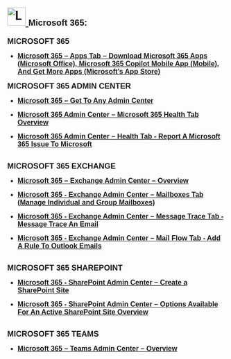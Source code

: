 <h1>
  <a href="https://www.linkedin.com/in/rashadhagen/">
    <img src="https://i.imgur.com/bYUDnOO.png" alt="LinkedIn" width="42px" />
  </a> 
  <span style="font-family: Arial, sans-serif; font-size: 20px; font-weight: bold;">Microsoft 365:</span> 
  <br/>
</h1>


<strong style="font-family: Arial, sans-serif; font-size: 18px; text-decoration: none; display: block; margin-bottom: 8px;">
  MICROSOFT 365
</strong>


<ul>
<li>
  <a href="https://github.com/RashadHagen/Apps-Tab-Microsoft-Office-Microsoft-365-Copilot-Mobile-App-And-Get-To-Microsoft-s-App-Store-">
    <strong style="font-family: Arial, sans-serif; font-size: 16px;">Microsoft 365 – Apps Tab – Download Microsoft 365 Apps (Microsoft Office), Microsoft 365 Copilot Mobile App (Mobile), And Get More Apps (Microsoft’s App Store)</strong>
  </a>
  <br/>
</li>
</ul>


<strong style="font-family: Arial, sans-serif; font-size: 18px; text-decoration: none; display: block; margin-bottom: 8px;">
  MICROSOFT 365 ADMIN CENTER
</strong>


<ul>
<li>
  <a href="https://github.com/RashadHagen/Microsoft-365-Get-To-Any-Admin-Center">
    <strong style="font-family: Arial, sans-serif; font-size: 16px;">Microsoft 365 – Get To Any Admin Center</strong>
  </a>
  <br/>
</li>
</ul>


<ul>
<li>
  <a href="https://github.com/RashadHagen/Microsoft-365-Admin-Center-Microsoft-365-Health-Tab-Overview">
    <strong style="font-family: Arial, sans-serif; font-size: 16px;">Microsoft 365 Admin Center – Microsoft 365 Health Tab Overview</strong>
  </a>
  <br/>
</li>
</ul>


<ul>
<li>
  <a href="https://github.com/RashadHagen/Microsoft-365-Admin-Center-Health-Tab---Report-A-Microsoft-365-Issue-To-Microsoft">
    <strong style="font-family: Arial, sans-serif; font-size: 16px;">Microsoft 365 Admin Center – Health Tab - Report A Microsoft 365 Issue To Microsoft</strong>
  </a>
  <br/>
</li>
</ul>


<br/>


<strong style="font-family: Arial, sans-serif; font-size: 18px; text-decoration: none; display: block; margin-bottom: 8px;">
  MICROSOFT 365 EXCHANGE
</strong>


<ul>
<li>
  <a href="https://github.com/RashadHagen/Microsoft-365-Exchange-Admin-Center-Overview">
    <strong style="font-family: Arial, sans-serif; font-size: 16px;">Microsoft 365 – Exchange Admin Center – Overview</strong>
  </a>
  <br/>
</li>
</ul>


<ul>
<li>
  <a href="https://github.com/RashadHagen/Microsoft-365---Exchange-Admin-Center-Mailboxes-Tab-Manage-Individual-and-Group-Mailboxes-">
    <strong style="font-family: Arial, sans-serif; font-size: 16px;">Microsoft 365 - Exchange Admin Center – Mailboxes Tab (Manage Individual and Group Mailboxes)</strong>
  </a>
  <br/>
</li>
</ul>


<ul>
<li>
  <a href="https://github.com/RashadHagen/Microsoft-365---Exchange-Admin-Center-Message-Trace-Tab---Message-Trace-An-Email">
    <strong style="font-family: Arial, sans-serif; font-size: 16px;">Microsoft 365 - Exchange Admin Center – Message Trace Tab - Message Trace An Email</strong>
  </a>
  <br/>
</li>
</ul>


<ul>
<li>
  <a href="https://github.com/RashadHagen/Exchange-Admin-Center-Mail-Flow-Tab-Add-A-Rule-To-Outlook-Emails">
    <strong style="font-family: Arial, sans-serif; font-size: 16px;">Microsoft 365 - Exchange Admin Center – Mail Flow Tab - Add A Rule To Outlook Emails</strong>
  </a>
  <br/>
</li>
</ul>


<br/>


<strong style="font-family: Arial, sans-serif; font-size: 18px; text-decoration: none; display: block; margin-bottom: 8px;">
  MICROSOFT 365 SHAREPOINT
</strong>


<ul>
<li>
  <a href="https://github.com/RashadHagen/Microsoft-365-SharePoint-Admin-Center-Create-a-SharePoint-Site">
    <strong style="font-family: Arial, sans-serif; font-size: 16px;">Microsoft 365 - SharePoint Admin Center – Create a SharePoint Site</strong>
  </a>
  <br/>
</li>
</ul>


<ul>
<li>
  <a href="https://github.com/RashadHagen/Microsoft-365---SharePoint-Admin-Center-Options-Available-For-An-Active-SharePoint-Site-Overview">
    <strong style="font-family: Arial, sans-serif; font-size: 16px;">Microsoft 365 - SharePoint Admin Center – Options Available For An Active SharePoint Site Overview</strong>
  </a>
  <br/>
</li>
</ul>


<br/>


<strong style="font-family: Arial, sans-serif; font-size: 18px; text-decoration: none; display: block; margin-bottom: 8px;">
  MICROSOFT 365 TEAMS
</strong>


<ul>
<li>
  <a href="https://github.com/RashadHagen/Microsoft-365-Teams-Admin-Center-Overview">
    <strong style="font-family: Arial, sans-serif; font-size: 16px;">Microsoft 365 – Teams Admin Center – Overview</strong>
  </a>
  <br/>
</li>
</ul>

